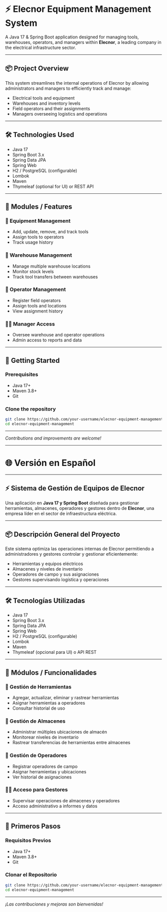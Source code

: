 
# ⚡ Elecnor Equipment Management System

A Java 17 & Spring Boot application designed for managing tools, warehouses, operators, and managers within **Elecnor**, a leading company in the electrical infrastructure sector.

---

## 📦 Project Overview

This system streamlines the internal operations of Elecnor by allowing administrators and managers to efficiently track and manage:

- Electrical tools and equipment  
- Warehouses and inventory levels  
- Field operators and their assignments  
- Managers overseeing logistics and operations  

---

## 🛠️ Technologies Used

- Java 17  
- Spring Boot 3.x  
- Spring Data JPA  
- Spring Web  
- H2 / PostgreSQL (configurable)  
- Lombok  
- Maven  
- Thymeleaf (optional for UI) or REST API  

---

## 🧩 Modules / Features

### 🔧 Equipment Management

- Add, update, remove, and track tools  
- Assign tools to operators  
- Track usage history  

### 🏢 Warehouse Management

- Manage multiple warehouse locations  
- Monitor stock levels  
- Track tool transfers between warehouses  

### 👷 Operator Management

- Register field operators  
- Assign tools and locations  
- View assignment history  

### 👨‍💼 Manager Access

- Oversee warehouse and operator operations  
- Admin access to reports and data  

---

## 🚀 Getting Started

### Prerequisites

- Java 17+  
- Maven 3.8+  
- Git  

### Clone the repository

```bash
git clone https://github.com/your-username/elecnor-equipment-management.git
cd elecnor-equipment-management
```

---

*Contributions and improvements are welcome!*

---

# 🌐 Versión en Español

---

## ⚡ Sistema de Gestión de Equipos de Elecnor

Una aplicación en **Java 17 y Spring Boot** diseñada para gestionar herramientas, almacenes, operadores y gestores dentro de **Elecnor**, una empresa líder en el sector de infraestructura eléctrica.

---

## 📦 Descripción General del Proyecto

Este sistema optimiza las operaciones internas de Elecnor permitiendo a administradores y gestores controlar y gestionar eficientemente:

- Herramientas y equipos eléctricos  
- Almacenes y niveles de inventario  
- Operadores de campo y sus asignaciones  
- Gestores supervisando logística y operaciones  

---

## 🛠️ Tecnologías Utilizadas

- Java 17  
- Spring Boot 3.x  
- Spring Data JPA  
- Spring Web  
- H2 / PostgreSQL (configurable)  
- Lombok  
- Maven  
- Thymeleaf (opcional para UI) o API REST  

---

## 🧩 Módulos / Funcionalidades

### 🔧 Gestión de Herramientas

- Agregar, actualizar, eliminar y rastrear herramientas  
- Asignar herramientas a operadores  
- Consultar historial de uso  

### 🏢 Gestión de Almacenes

- Administrar múltiples ubicaciones de almacén  
- Monitorear niveles de inventario  
- Rastrear transferencias de herramientas entre almacenes  

### 👷 Gestión de Operadores

- Registrar operadores de campo  
- Asignar herramientas y ubicaciones  
- Ver historial de asignaciones  

### 👨‍💼 Acceso para Gestores

- Supervisar operaciones de almacenes y operadores  
- Acceso administrativo a informes y datos  

---

## 🚀 Primeros Pasos

### Requisitos Previos

- Java 17+  
- Maven 3.8+  
- Git  

### Clonar el Repositorio

```bash
git clone https://github.com/your-username/elecnor-equipment-management.git
cd elecnor-equipment-management
```

---

*¡Las contribuciones y mejoras son bienvenidas!*

